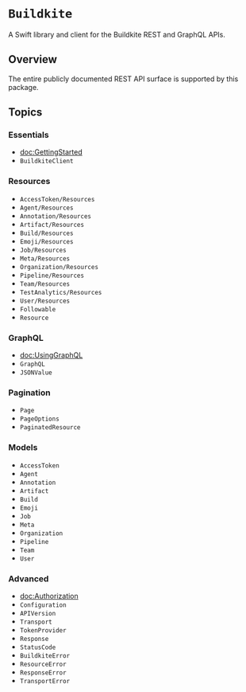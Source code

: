 # ``Buildkite``

A Swift library and client for the Buildkite REST and GraphQL APIs.

## Overview

The entire publicly documented REST API surface is supported by this package.

## Topics

### Essentials

- <doc:GettingStarted>
- ``BuildkiteClient``

### Resources

- ``AccessToken/Resources``
- ``Agent/Resources``
- ``Annotation/Resources``
- ``Artifact/Resources``
- ``Build/Resources``
- ``Emoji/Resources``
- ``Job/Resources``
- ``Meta/Resources``
- ``Organization/Resources``
- ``Pipeline/Resources``
- ``Team/Resources``
- ``TestAnalytics/Resources``
- ``User/Resources``
- ``Followable``
- ``Resource``

### GraphQL

- <doc:UsingGraphQL>
- ``GraphQL``
- ``JSONValue``

### Pagination

- ``Page``
- ``PageOptions``
- ``PaginatedResource``

### Models

- ``AccessToken``
- ``Agent``
- ``Annotation``
- ``Artifact``
- ``Build``
- ``Emoji``
- ``Job``
- ``Meta``
- ``Organization``
- ``Pipeline``
- ``Team``
- ``User``

### Advanced

- <doc:Authorization>
- ``Configuration``
- ``APIVersion``
- ``Transport``
- ``TokenProvider``
- ``Response``
- ``StatusCode``
- ``BuildkiteError``
- ``ResourceError``
- ``ResponseError``
- ``TransportError``
